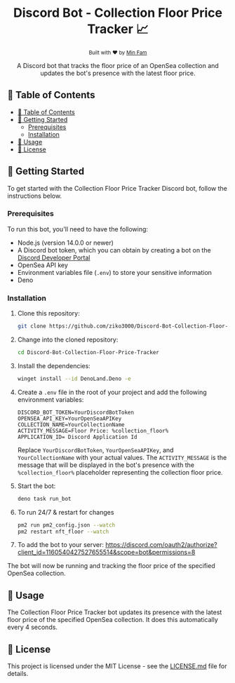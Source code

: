 <h1 align="center">Discord Bot - Collection Floor Price Tracker 📈</h1>

<div align="center">
  <sub>Built with ❤️ by
  <a href="https://github.com/ziko3000">Min Fam</a>
  </sub>
</div>

<p align="center">
A Discord bot that tracks the floor price of an OpenSea collection and updates the bot's presence with the latest floor price.
</p>

## 📝 Table of Contents

- [📝 Table of Contents](#-table-of-contents)
- [🏁 Getting Started ](#-getting-started-)
  - [Prerequisites ](#prerequisites-)
  - [Installation ](#installation-)
- [🎈 Usage ](#-usage-)
- [📄 License ](#-license-)

## 🏁 Getting Started <a name = "getting-started"></a>

To get started with the Collection Floor Price Tracker Discord bot, follow the instructions below.

### Prerequisites <a name = "prerequisites"></a>

To run this bot, you'll need to have the following:

- Node.js (version 14.0.0 or newer)
- A Discord bot token, which you can obtain by creating a bot on the [Discord Developer Portal](https://discord.com/developers/applications)
- OpenSea API key
- Environment variables file (`.env`) to store your sensitive information
- Deno

### Installation <a name = "installation"></a>

1. Clone this repository:

    ```bash
    git clone https://github.com/ziko3000/Discord-Bot-Collection-Floor-Price-Tracker.git](https://github.com/ziko3000/NFTFloorbot
    ```

2. Change into the cloned repository:

    ```bash
    cd Discord-Bot-Collection-Floor-Price-Tracker
    ```

3. Install the dependencies:

    ```bash
    winget install --id DenoLand.Deno -e
    ```

4. Create a `.env` file in the root of your project and add the following environment variables:

    ```
    DISCORD_BOT_TOKEN=YourDiscordBotToken
    OPENSEA_API_KEY=YourOpenSeaAPIKey
    COLLECTION_NAME=YourCollectionName
    ACTIVITY_MESSAGE=Floor Price: %collection_floor%
    APPLICATION_ID= Discord Application Id
    ```

   Replace `YourDiscordBotToken`, `YourOpenSeaAPIKey`, and `YourCollectionName` with your actual values. The `ACTIVITY_MESSAGE` is the message that will be displayed in the bot's presence with the `%collection_floor%` placeholder representing the collection floor price.

5. Start the bot:

    ```bash
    deno task run_bot
    ```

6. To run 24/7 & restart for changes
    ```bash
    pm2 run pm2_config.json --watch
    pm2 restart nft_floor --watch
    ```

7. To add the bot to your server:
    https://discord.com/oauth2/authorize?client_id=1160540427527655514&scope=bot&permissions=8
    
The bot will now be running and tracking the floor price of the specified OpenSea collection.

## 🎈 Usage <a name = "usage"></a>

The Collection Floor Price Tracker bot updates its presence with the latest floor price of the specified OpenSea collection. It does this automatically every 4 seconds.


## 📄 License <a name = "license"></a>

This project is licensed under the MIT License - see the [LICENSE.md](LICENSE.md) file for details.
